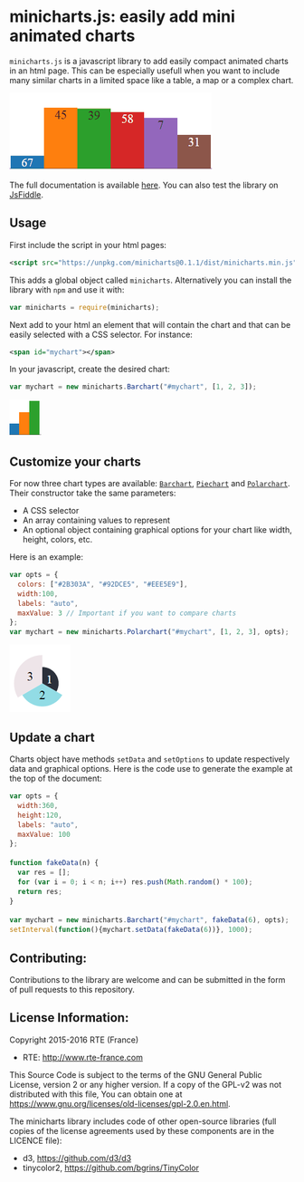 # minicharts.js: easily add mini animated charts

`minicharts.js` is a javascript library to add easily compact animated charts in an html page. This can be especially usefull when you want to include many similar charts in a limited space like a table, a map or a complex chart.

![](img/example.gif)
<div id="mychart">
</div>
<script src="minicharts.min.js"></script>
<script>
// Remove image
var images = document.getElementsByTagName("img");
for (var i = 0; i < images.length; i++) {
  if (images[i].src.indexOf("img/example.gif") != -1) {
    images[i].parentNode.removeChild(images[i]);
    break;
  }
}

var opts = {
  width:360,
  height:120,
  labels: "auto",
  maxValue: 100
};

function fakeData(n) {
  var res = [];
  for (var i = 0; i < n; i++) res.push(Math.random() * 100);
  return res;
}

var mychart = new minicharts.Barchart("#mychart", fakeData(6), opts);
setInterval(function(){mychart.setData(fakeData(6))}, 1000);
</script>

The full documentation is available [here](https://rte-antares-rpackage.github.io/minicharts/index.html).
You can also test the library on [JsFiddle](https://jsfiddle.net/fguillem/paar6yeg/).

## Usage

First include the script in your html pages:
```xml
<script src="https://unpkg.com/minicharts@0.1.1/dist/minicharts.min.js"></script>
```
This adds a global object called `minicharts`. Alternatively you can install the library with `npm` and use it with:
```javascript
var minicharts = require(minicharts);
```

Next add to your html an element that will contain the chart and that can be easily selected with a CSS selector. For instance:
```xml
<span id="mychart"></span>
```

In your javascript, create the desired chart:
```javascript
var mychart = new minicharts.Barchart("#mychart", [1, 2, 3]);
```
![](img/barchart.png)

## Customize your charts
For now three chart types are available: [`Barchart`](https://rte-antares-rpackage.github.io/minicharts/Barchart.html), [`Piechart`](https://rte-antares-rpackage.github.io/minicharts/Piechart.html) and [`Polarchart`](https://rte-antares-rpackage.github.io/minicharts/Polarchart.html). Their constructor take the same parameters:
* A CSS selector
* An array containing values to represent
* An optional object containing graphical options for your chart like width, height, colors, etc.

Here is an example:
```javascript
var opts = {
  colors: ["#2B303A", "#92DCE5", "#EEE5E9"],
  width:100,
  labels: "auto",
  maxValue: 3 // Important if you want to compare charts
};
var mychart = new minicharts.Polarchart("#mychart", [1, 2, 3], opts);
```
![](img/custom_polarchart.png)

## Update a chart

Charts object have methods `setData` and `setOptions` to update respectively data and graphical options. Here is the code use to generate the example at the top of the document:

```javascript
var opts = {
  width:360,
  height:120,
  labels: "auto",
  maxValue: 100
};

function fakeData(n) {
  var res = [];
  for (var i = 0; i < n; i++) res.push(Math.random() * 100);
  return res;
}

var mychart = new minicharts.Barchart("#mychart", fakeData(6), opts);
setInterval(function(){mychart.setData(fakeData(6))}, 1000);
```

## Contributing:

Contributions to the library are welcome and can be submitted in the form of pull requests to this repository.

## License Information:

Copyright 2015-2016 RTE (France)

* RTE: http://www.rte-france.com

This Source Code is subject to the terms of the GNU General Public License, version 2 or any higher version. If a copy of the GPL-v2 was not distributed with this file, You can obtain one at https://www.gnu.org/licenses/old-licenses/gpl-2.0.en.html.

The minicharts library includes code of other open-source libraries (full copies of the license agreements used by these components are in the LICENCE file):

- d3, https://github.com/d3/d3
- tinycolor2, https://github.com/bgrins/TinyColor
